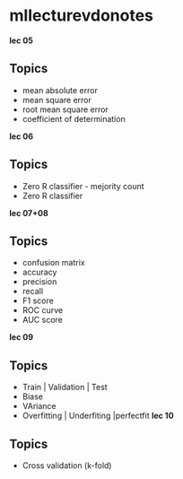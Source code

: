 # mllecturevdonotes
**lec 05**
## Topics
  * mean absolute error
  * mean square error
  * root mean square error
  * coefficient of determination 

**lec 06**
## Topics
  * Zero R classifier - mejority count
  * Zero R classifier
    
**lec 07+08**
## Topics
  * confusion matrix
  * accuracy
  * precision
  * recall
  * F1 score
  * ROC curve
  * AUC score

**lec 09**
## Topics
* Train | Validation | Test
* Biase
* VAriance
* Overfitting | Underfiting |perfectfit
**lec 10**
## Topics
* Cross validation (k-fold)
